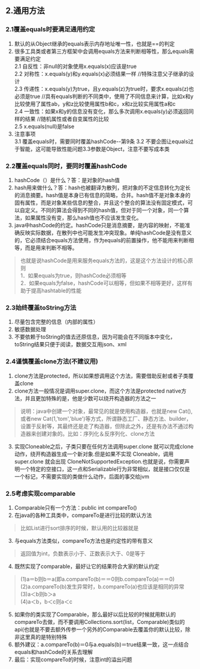 ## 2.通用方法

### 2.1覆盖equals时要满足通用约定
1. 默认的从Object继承的equals表示内存地址唯一性，也就是==的判定  
2. 很多工具类或者第三方框架中会调用equals方法来判断相等性，那么equals需要满足约定  
2.1 自反性：非null的对象使用x.equals(x)应该是true  
2.2 对称性：x.equals(y)和y.equals(x)必须结果一样  //特殊注意父子继承的设计  
2.3 传递性：x.equals(y)为true，且y.equals(z)为true时，要求x.equals(z)也必须是true  //具有equals判断的不同类中，使用了不同信息来计算，比如x和y比较使用了属性ab，y和z比较使用属性b和c，x和z比较实用属性a和c  
2.4 一致性：如果x和y的信息没有变化，那么多次调用x.equals(y)必须返回同样的结果  //随机属性或者自变属性的比较  
2.5 x.equals(null)是false  
3. 注意事项  
3.1 覆盖equals时，需要同时覆盖hashCode--第9条 
3.2 不要企图让equals过于智能，这可能导致性能问题3.3参数是Object，注意不要写成本类

### 2.2覆盖equals同时，要同时覆盖hashCode
1. hashCode（）是什么？答：是对象的hash值
2. hash用来做什么？答：hash也被翻译为散列，把对象的不定信息转化为定长的消息摘要。hash值是本身已有信息的简略，合并。hash值不是对象本身的固有属性，而是对象某些信息的整合，并且这个整合的算法没有固定模式，可以自定义。不同的算法会得到不同的hash值，但对于同一个对象，同一个算法，如果属性没有变，那么hash值也不应该发生变化。
3. java中hashCode的约定。hashCode只是消息摘要，是内容的映射，不能准确反映实际数据，在散列中也可能发生冲突现象。单纯hashCode是没有意义的，它必须结合equals方法使用，作为equals的前置操作，他不能用来判断相等，而是用来判断不相等。
>也就是说hashCode是用来服务equals方法的，这是这个方法设计的核心原则  
1．如果equals为true，则hashCode必须相等  
2．如果equals为false，hashCode可以相等，但如果不相等更好，这样有助于提高hashtable的性能  

### 2.3始终覆盖toString方法
1. 尽量包含完整的信息（内部的属性）
2. 敏感数据处理
3. 不要依赖于toString的值去还原信息，因为可能会在不同版本中变化，toString结果只便于阅读，数据交互用json、xml

### 2.4谨慎覆盖clone方法(不建议用)
1. clone方法是protected，所以如果想调用这个方法，需要借助反射或者子类覆盖clone
2. clone方法一般情况是调用super.clone，而这个方法是protected native方法，并且更加特殊的是，他是少数可以绕开构造器的方法之一
>说明：java中创建一个对象，最常见的就是使用构造器，也就是new Cat(),或者new Cat(1,'tom','blue')等方式，所谓静态工厂、静态方法、builder，设置于反射等，其最终还是走了构造器，但除此之外，还是有办法不通过构造器来创建对象的。比如：序列化＆反序列化、clone方法
3. 实现Cloneable之后，子类只要在任何方法调用super.clone 就可以完成clone动作，绕开构造器生成一个新对象.但是如果不实现 Cloneable，调用 super.clone 就会出现
CloneNotSupportedException.也就是说，你需要声明一个特定的空接口，这一点和Serializable行为非常相似，就是接口仅仅是一个标记，不需要实现的类做什么动作，后面的事交给jvm

### 2.5考虑实现comparable
1. Comparable只有一个方法：public int compareTo()
2. 在java的各种工具类中，compareTo是进行比较的默认方法
>比如List<T>进行sort排序的时候，默认用的比较器就是
3. 与equals方法类似，compareTo方法也是约定性的带有意义
>返回值为int，负数表示小于、正数表示大于、0是等于
4. 既然实现了comparable，最好让它的结果符合大家的默认约定
>(1)a＝b则b＝a(即a.compareTo(b)＝＝0则b.compareTo(a)＝＝0)  
(2)a.compareTo(b)发生异常时，b.compareTo(a)也应该是相同的异常  
(3)a＜b则b＞a  
(4)a＜b，b＜c则a＜c  
5. 如果你的类实现了Comparable，那么最好以后比较的时候就用默认的compareTo去做，而不要调用Collections.sort(list，Comparable)类似的api(也就是不要去额外传参一个另外的Comparable去覆盖你的默认比较，除非这里真的是特别特殊
6. 额外建议：a.compareTo(b)＝0与a.equals(b)＝true结果一致，这一点结合equals和hashCode的关系去理解
7. 最后：实现compareTo的时候，注意int的溢出问题

